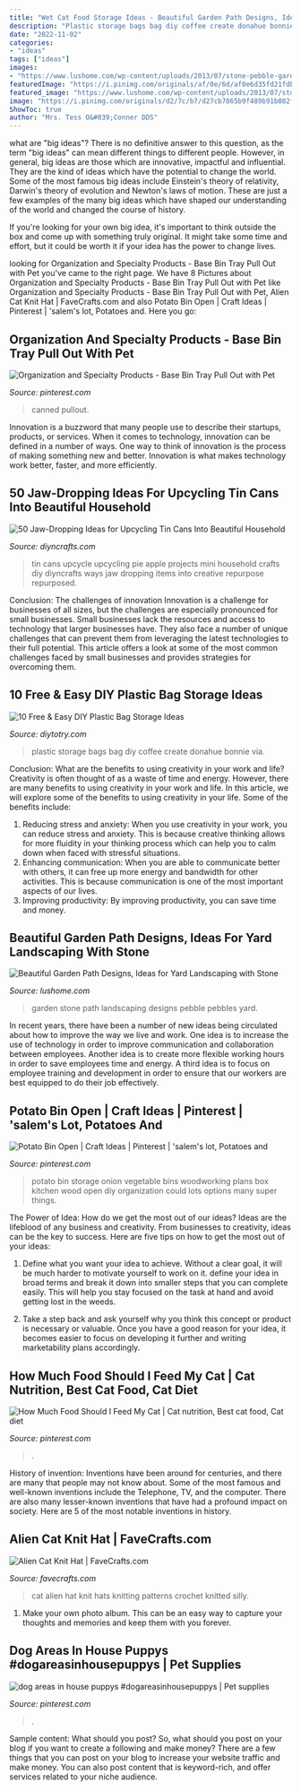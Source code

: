 ```yaml
---
title: "Wet Cat Food Storage Ideas - Beautiful Garden Path Designs, Ideas For Yard Landscaping With Stone"
description: "Plastic storage bags bag diy coffee create donahue bonnie via"
date: "2022-11-02"
categories:
- "ideas"
tags: ["ideas"]
images:
- "https://www.lushome.com/wp-content/uploads/2013/07/stone-pebble-garden-paths-landscaping-ideas-9.jpg"
featuredImage: "https://i.pinimg.com/originals/af/0e/6d/af0e6d35fd21fdbbefaf8375350238a6.jpg"
featured_image: "https://www.lushome.com/wp-content/uploads/2013/07/stone-pebble-garden-paths-landscaping-ideas-9.jpg"
image: "https://i.pinimg.com/originals/d2/7c/b7/d27cb7865b9f489b91b082fdabde2591.jpg"
ShowToc: true
author: "Mrs. Tess O&#039;Conner DDS"
---
```



what are "big ideas"?
There is no definitive answer to this question, as the term "big ideas" can mean different things to different people. However, in general, big ideas are those which are innovative, impactful and influential. They are the kind of ideas which have the potential to change the world.
Some of the most famous big ideas include Einstein's theory of relativity, Darwin's theory of evolution and Newton's laws of motion. These are just a few examples of the many big ideas which have shaped our understanding of the world and changed the course of history.

If you're looking for your own big idea, it's important to think outside the box and come up with something truly original. It might take some time and effort, but it could be worth it if your idea has the power to change lives.

	

		
looking for Organization and Specialty Products - Base Bin Tray Pull Out with Pet you've came to the right page. We have 8 Pictures about Organization and Specialty Products - Base Bin Tray Pull Out with Pet like Organization and Specialty Products - Base Bin Tray Pull Out with Pet, Alien Cat Knit Hat | FaveCrafts.com and also Potato Bin Open | Craft Ideas | Pinterest | &#039;salem&#039;s lot, Potatoes and. Here you go:
		
    
## Organization And Specialty Products - Base Bin Tray Pull Out With Pet

<img loading=lazy src="https://i.pinimg.com/originals/e1/32/99/e13299d9bbb33e0fe44f22a08f4ea242.png" onerror="this.onerror=null;this.src='https://tse4.mm.bing.net/th?id=OIP.VA5zD34hu4Dt4OxbrIRTZgHaLH&amp;pid=15.1';" alt="Organization and Specialty Products - Base Bin Tray Pull Out with Pet">

_Source: pinterest.com_

>canned pullout. 

	

Innovation is a buzzword that many people use to describe their startups, products, or services. When it comes to technology, innovation can be defined in a number of ways. One way to think of innovation is the process of making something new and better. Innovation is what makes technology work better, faster, and more efficiently.

    
## 50 Jaw-Dropping Ideas For Upcycling Tin Cans Into Beautiful Household

<img loading=lazy src="https://cdn.diyncrafts.com/wp-content/uploads/2016/02/41-apple-pie.jpg" onerror="this.onerror=null;this.src='https://tse2.mm.bing.net/th?id=OIP.lLk1qnK6ZV9VIMRRv63lrwHaMo&amp;pid=15.1';" alt="50 Jaw-Dropping Ideas for Upcycling Tin Cans Into Beautiful Household">

_Source: diyncrafts.com_

>tin cans upcycle upcycling pie apple projects mini household crafts diy diyncrafts ways jaw dropping items into creative repurpose repurposed. 

	

Conclusion: The challenges of innovation
Innovation is a challenge for businesses of all sizes, but the challenges are especially pronounced for small businesses. Small businesses lack the resources and access to technology that larger businesses have. They also face a number of unique challenges that can prevent them from leveraging the latest technologies to their full potential. This article offers a look at some of the most common challenges faced by small businesses and provides strategies for overcoming them.

    
## 10 Free &amp; Easy DIY Plastic Bag Storage Ideas

<img loading=lazy src="http://diytotry.com/wp-content/uploads/2018/01/Use-a-large-coffee-can-to-create-storage-for-your-plastic-bags.jpg" onerror="this.onerror=null;this.src='https://tse4.mm.bing.net/th?id=OIP.oFmfPWiv4QhWjXJWTYL-NAAAAA&amp;pid=15.1';" alt="10 Free &amp; Easy DIY Plastic Bag Storage Ideas">

_Source: diytotry.com_

>plastic storage bags bag diy coffee create donahue bonnie via. 

	

Conclusion: What are the benefits to using creativity in your work and life?
Creativity is often thought of as a waste of time and energy. However, there are many benefits to using creativity in your work and life. In this article, we will explore some of the benefits to using creativity in your life. Some of the benefits include: 
1) Reducing stress and anxiety: When you use creativity in your work, you can reduce stress and anxiety. This is because creative thinking allows for more fluidity in your thinking process which can help you to calm down when faced with stressful situations. 
2) Enhancing communication: When you are able to communicate better with others, it can free up more energy and bandwidth for other activities. This is because communication is one of the most important aspects of our lives. 
3) Improving productivity: By improving productivity, you can save time and money.

    
## Beautiful Garden Path Designs, Ideas For Yard Landscaping With Stone

<img loading=lazy src="https://www.lushome.com/wp-content/uploads/2013/07/stone-pebble-garden-paths-landscaping-ideas-9.jpg" onerror="this.onerror=null;this.src='https://tse4.mm.bing.net/th?id=OIP.Hl75oblxMtKv0JeYKpVbXQAAAA&amp;pid=15.1';" alt="Beautiful Garden Path Designs, Ideas for Yard Landscaping with Stone">

_Source: lushome.com_

>garden stone path landscaping designs pebble pebbles yard. 

	

In recent years, there have been a number of new ideas being circulated about how to improve the way we live and work. One idea is to increase the use of technology in order to improve communication and collaboration between employees. Another idea is to create more flexible working hours in order to save employees time and energy. A third idea is to focus on employee training and development in order to ensure that our workers are best equipped to do their job effectively.

    
## Potato Bin Open | Craft Ideas | Pinterest | &#039;salem&#039;s Lot, Potatoes And

<img loading=lazy src="https://s-media-cache-ak0.pinimg.com/736x/7b/75/3d/7b753dee51d0ffb797d2c24691193bcf.jpg" onerror="this.onerror=null;this.src='https://tse2.mm.bing.net/th?id=OIP.teI11vzDJ3I8qsiYeD32LgHaLK&amp;pid=15.1';" alt="Potato Bin Open | Craft Ideas | Pinterest | &#039;salem&#039;s lot, Potatoes and">

_Source: pinterest.com_

>potato bin storage onion vegetable bins woodworking plans box kitchen wood open diy organization could lots options many super things. 

	

The Power of Idea: How do we get the most out of our ideas?
Ideas are the lifeblood of any business and creativity. From businesses to creativity, ideas can be the key to success. Here are five tips on how to get the most out of your ideas:
1. Define what you want your idea to achieve. Without a clear goal, it will be much harder to motivate yourself to work on it. define your idea in broad terms and break it down into smaller steps that you can complete easily. This will help you stay focused on the task at hand and avoid getting lost in the weeds.

2. Take a step back and ask yourself why you think this concept or product is necessary or valuable. Once you have a good reason for your idea, it becomes easier to focus on developing it further and writing marketability plans accordingly.

    
## How Much Food Should I Feed My Cat | Cat Nutrition, Best Cat Food, Cat Diet

<img loading=lazy src="https://i.pinimg.com/originals/af/0e/6d/af0e6d35fd21fdbbefaf8375350238a6.jpg" onerror="this.onerror=null;this.src='https://tse1.mm.bing.net/th?id=OIP.C2a2uel-CA_hEDx1s0CDtAHaNH&amp;pid=15.1';" alt="How Much Food Should I Feed My Cat | Cat nutrition, Best cat food, Cat diet">

_Source: pinterest.com_

>. 

	

History of invention:
Inventions have been around for centuries, and there are many that people may not know about. Some of the most famous and well-known inventions include the Telephone, TV, and the computer. There are also many lesser-known inventions that have had a profound impact on society. Here are 5 of the most notable inventions in history.

    
## Alien Cat Knit Hat | FaveCrafts.com

<img loading=lazy src="http://irepo.primecp.com/2016/06/285095/Alien-Cat-Knit-Hat_Large600_ID-1705349.jpg?v=1705349" onerror="this.onerror=null;this.src='https://tse1.mm.bing.net/th?id=OIP.xGTDGFnzX6lLEQy0d-IQDgHaHa&amp;pid=15.1';" alt="Alien Cat Knit Hat | FaveCrafts.com">

_Source: favecrafts.com_

>cat alien hat knit hats knitting patterns crochet knitted silly. 

	

1. Make your own photo album. This can be an easy way to capture your thoughts and memories and keep them with you forever.

    
## Dog Areas In House Puppys #dogareasinhousepuppys | Pet Supplies

<img loading=lazy src="https://i.pinimg.com/originals/d2/7c/b7/d27cb7865b9f489b91b082fdabde2591.jpg" onerror="this.onerror=null;this.src='https://tse4.mm.bing.net/th?id=OIP.MCunf8YyfsyoPFaDhFEXCQAAAA&amp;pid=15.1';" alt="dog areas in house puppys #dogareasinhousepuppys | Pet supplies">

_Source: pinterest.com_

>. 

	

Sample content: What should you post?
So, what should you post on your blog if you want to create a following and make money? 
There are a few things that you can post on your blog to increase your website traffic and make money. You can also post content that is keyword-rich, and offer services related to your niche audience.

